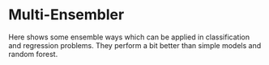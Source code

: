 # Multi-Ensembler
Here shows some ensemble ways which can be applied in classification and regression problems. They perform a bit better than simple models and random forest.
